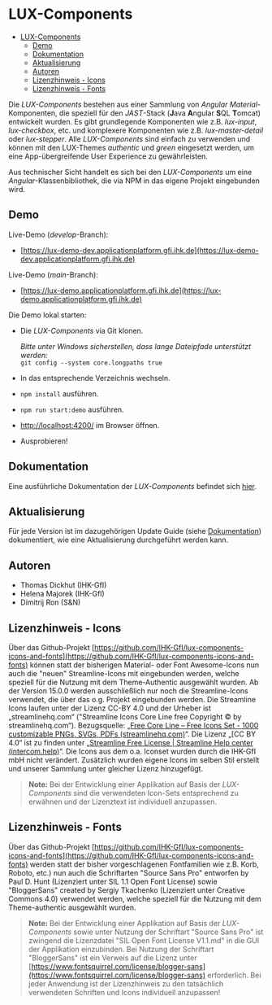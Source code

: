 # LUX-Components

- [LUX-Components](#lux-components)
  - [Demo](#demo)
  - [Dokumentation](#dokumentation)
  - [Aktualisierung](#aktualisierung)
  - [Autoren](#autoren)
  - [Lizenzhinweis - Icons](#lizenzhinweis---icons)
  - [Lizenzhinweis - Fonts](#lizenzhinweis---fonts)

Die _LUX-Components_ bestehen aus einer Sammlung von _Angular Material_-Komponenten, die speziell für den _JAST_-Stack (**J**ava **A**ngular **S**QL **T**omcat)
entwickelt wurden. Es gibt grundlegende Komponenten wie z.B. _lux-input_, _lux-checkbox_, etc. und komplexere Komponenten wie z.B. _lux-master-detail_ oder _lux-stepper_.
Alle _LUX-Components_ sind einfach zu verwenden und können mit den LUX-Themes _authentic_ und _green_ eingesetzt werden, um eine App-übergreifende User Experience zu gewährleisten.

Aus technischer Sicht handelt es sich bei den _LUX-Components_ um eine
_Angular_-Klassenbibliothek, die via NPM in das eigene Projekt eingebunden wird.

## Demo

Live-Demo (_develop_-Branch):

- [https://lux-demo-dev.applicationplatform.gfi.ihk.de](https://lux-demo-dev.applicationplatform.gfi.ihk.de)

Live-Demo (_main_-Branch):

- [https://lux-demo.applicationplatform.gfi.ihk.de](https://lux-demo.applicationplatform.gfi.ihk.de)

Die Demo lokal starten:

- Die _LUX-Components_ via Git klonen.
  
  _Bitte unter Windows sicherstellen, dass lange Dateipfade unterstützt werden:_<br>
  `git config --system core.longpaths true`
- In das entsprechende Verzeichnis wechseln.
- `npm install` ausführen.
- `npm run start:demo` ausführen.
- [http://localhost:4200/](http://localhost:4200/) im Browser öffnen.
- Ausprobieren!

## Dokumentation

Eine ausführliche Dokumentation der _LUX-Components_ befindet sich [hier](https://github.com/IHK-GfI/lux-components/wiki).

## Aktualisierung

Für jede Version ist im dazugehörigen Update Guide (siehe [Dokumentation](https://github.com/IHK-GfI/lux-components/wiki)) dokumentiert, wie eine Aktualisierung durchgeführt werden kann.

## Autoren

- Thomas Dickhut (IHK-GfI)
- Helena Majorek (IHK-GfI)
- Dimitrij Ron (S&N)

## Lizenzhinweis - Icons

Über das Github-Projekt [https://github.com/IHK-GfI/lux-components-icons-and-fonts](https://github.com/IHK-GfI/lux-components-icons-and-fonts) können statt der bisherigen Material- oder Font Awesome-Icons nun auch die "neuen" Streamline-Icons mit eingebunden werden, welche speziell für die Nutzung mit dem Theme-Authentic ausgewählt wurden.
Ab der Version 15.0.0 werden ausschließlich nur noch die Streamline-Icons verwendet, die über das o.g. Projekt eingebunden werden.
Die Streamline Icons laufen unter der Lizenz CC-BY 4.0 und der Urheber ist „streamlinehq.com“ ("Streamline Icons Core Line free Copyright © by streamlinehq.com“).
Bezugsquelle: „[Free Core Line – Free Icons Set - 1000 customizable PNGs, SVGs, PDFs (streamlinehq.com)](https://www.streamlinehq.com/icons/streamline-mini-line)“.
Die Lizenz „[CC BY 4.0“ ist zu finden unter „[Streamline Free License | Streamline Help center (intercom.help)](https://intercom.help/streamlinehq/en/articles/5354376-streamline-free-license)“.
Die Icons aus dem o.a. Iconset wurden durch die IHK-GfI mbH nicht verändert. Zusätzlich wurden eigene Icons im selben Stil erstellt und unserer Sammlung unter gleicher Lizenz hinzugefügt.

> **Note:** Bei der Entwicklung einer Applikation auf Basis der _LUX-Components_ sind die verwendeten Icon-Sets entsprechend zu erwähnen und der Lizenztext ist individuell anzupassen.

## Lizenzhinweis - Fonts

Über das Github-Projekt [https://github.com/IHK-GfI/lux-components-icons-and-fonts](https://github.com/IHK-GfI/lux-components-icons-and-fonts) werden statt der bisher vorgeschlagenen Fontfamilien wie z.B. Korb, Roboto, etc.) nun auch die Schriftarten "Source Sans Pro" entworfen by Paul D. Hunt (Lizenziert unter SIL 1.1 Open Font License) sowie "BloggerSans" created by Sergiy Tkachenko (Lizenziert unter Creative Commons 4.0) verwendet werden, welche speziell für die Nutzung mit dem Theme-authentic ausgewählt wurden.

> **Note:** Bei der Entwicklung einer Applikation auf Basis der _LUX-Components_ sowie unter Nutzung der Schriftart "Source Sans Pro" ist zwingend die Lizenzdatei "SIL Open Font License V1.1.md" in die GUI der Applikation einzubinden. Bei Nutzung der Schriftart "BloggerSans" ist ein Verweis auf die Lizenz unter [https://www.fontsquirrel.com/license/blogger-sans](https://www.fontsquirrel.com/license/blogger-sans) erforderlich. Bei jeder Anwendung ist der Lizenzhinweis zu den tatsächlich verwendeten Schriften und Icons individuell anzupassen!
